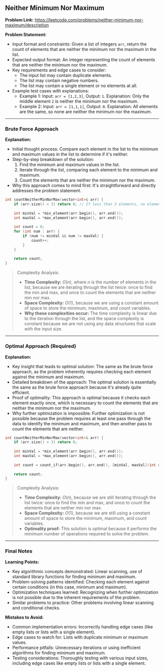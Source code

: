 ## Neither Minimum Nor Maximum
**Problem Link:** https://leetcode.com/problems/neither-minimum-nor-maximum/description

**Problem Statement:**
- Input format and constraints: Given a list of integers `arr`, return the count of elements that are neither the minimum nor the maximum in the list.
- Expected output format: An integer representing the count of elements that are neither the minimum nor the maximum.
- Key requirements and edge cases to consider:
  - The input list may contain duplicate elements.
  - The list may contain negative numbers.
  - The list may contain a single element or no elements at all.
- Example test cases with explanations:
  - Example 1: Input: `arr = [1,2,3]`, Output: `1`. Explanation: Only the middle element `2` is neither the minimum nor the maximum.
  - Example 2: Input: `arr = [1,1,1]`, Output: `0`. Explanation: All elements are the same, so none are neither the minimum nor the maximum.

---

### Brute Force Approach

**Explanation:**
- Initial thought process: Compare each element in the list to the minimum and maximum values in the list to determine if it's neither.
- Step-by-step breakdown of the solution:
  1. Find the minimum and maximum values in the list.
  2. Iterate through the list, comparing each element to the minimum and maximum.
  3. Count the elements that are neither the minimum nor the maximum.
- Why this approach comes to mind first: It's straightforward and directly addresses the problem statement.

```cpp
int countNeitherMinNorMax(vector<int>& arr) {
    if (arr.size() < 3) return 0; // If less than 3 elements, no element can be neither min nor max.
    
    int minVal = *min_element(arr.begin(), arr.end());
    int maxVal = *max_element(arr.begin(), arr.end());
    
    int count = 0;
    for (int num : arr) {
        if (num != minVal && num != maxVal) {
            count++;
        }
    }
    
    return count;
}
```

> Complexity Analysis:
> - **Time Complexity:** $O(n)$, where $n$ is the number of elements in the list, because we are iterating through the list twice: once to find the min and max, and once to count the elements that are neither min nor max.
> - **Space Complexity:** $O(1)$, because we are using a constant amount of space to store the minimum, maximum, and count variables.
> - **Why these complexities occur:** The time complexity is linear due to the iteration through the list, and the space complexity is constant because we are not using any data structures that scale with the input size.

---

### Optimal Approach (Required)

**Explanation:**
- Key insight that leads to optimal solution: The same as the brute force approach, as the problem inherently requires checking each element against the minimum and maximum.
- Detailed breakdown of the approach: The optimal solution is essentially the same as the brute force approach because it's already quite efficient.
- Proof of optimality: This approach is optimal because it checks each element exactly once, which is necessary to count the elements that are neither the minimum nor the maximum.
- Why further optimization is impossible: Further optimization is not possible because the problem requires at least one pass through the data to identify the minimum and maximum, and then another pass to count the elements that are neither.

```cpp
int countNeitherMinNorMax(vector<int>& arr) {
    if (arr.size() < 3) return 0;
    
    int minVal = *min_element(arr.begin(), arr.end());
    int maxVal = *max_element(arr.begin(), arr.end());
    
    int count = count_if(arr.begin(), arr.end(), [minVal, maxVal](int x){ return x != minVal && x != maxVal; });
    
    return count;
}
```

> Complexity Analysis:
> - **Time Complexity:** $O(n)$, because we are still iterating through the list twice: once to find the min and max, and once to count the elements that are neither min nor max.
> - **Space Complexity:** $O(1)$, because we are still using a constant amount of space to store the minimum, maximum, and count variables.
> - **Optimality proof:** This solution is optimal because it performs the minimum number of operations required to solve the problem.

---

### Final Notes

**Learning Points:**
- Key algorithmic concepts demonstrated: Linear scanning, use of standard library functions for finding minimum and maximum.
- Problem-solving patterns identified: Checking each element against certain conditions (in this case, minimum and maximum).
- Optimization techniques learned: Recognizing when further optimization is not possible due to the inherent requirements of the problem.
- Similar problems to practice: Other problems involving linear scanning and conditional checks.

**Mistakes to Avoid:**
- Common implementation errors: Incorrectly handling edge cases (like empty lists or lists with a single element).
- Edge cases to watch for: Lists with duplicate minimum or maximum values.
- Performance pitfalls: Unnecessary iterations or using inefficient algorithms for finding minimum and maximum.
- Testing considerations: Thoroughly testing with various input sizes, including edge cases like empty lists or lists with a single element.
